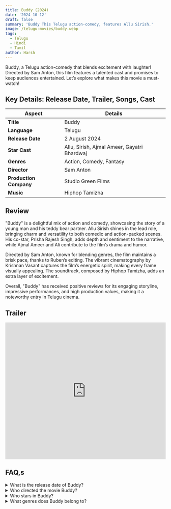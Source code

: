 ```yaml
---
title: Buddy (2024)
date: '2024-10-12'
draft: false
summary: 'Buddy This Telugu action-comedy, features Allu Sirish.'
image: /telugu-movies/buddy.webp
tags:
  - Telugu
  - Hindi
  - Tamil
author: Harsh
---
```


Buddy, a Telugu action-comedy that blends excitement with laughter! Directed by Sam Anton, this film features a talented cast and promises to keep audiences entertained. Let’s explore what makes this movie a must-watch!

## Key Details: Release Date, Trailer, Songs, Cast

| **Aspect**             | **Details**                                 |
| ---------------------- | ------------------------------------------- |
| **Title**              | Buddy                                       |
| **Language**           | Telugu                                      |
| **Release Date**       | 2 August 2024                               |
| **Star Cast**          | Allu, Sirish, Ajmal Ameer, Gayatri Bhardwaj |
| **Genres**             | Action, Comedy, Fantasy                     |
| **Director**           | Sam Anton                                   |
| **Production Company** | Studio Green Films                          |
| **Music**              | Hiphop Tamizha                              |

## Review

"Buddy" is a delightful mix of action and comedy, showcasing the story of a young man and his teddy bear partner. Allu Sirish shines in the lead role, bringing charm and versatility to both comedic and action-packed scenes. His co-star, Prisha Rajesh Singh, adds depth and sentiment to the narrative, while Ajmal Ameer and Ali contribute to the film’s drama and humor.

Directed by Sam Anton, known for blending genres, the film maintains a brisk pace, thanks to Ruben’s editing. The vibrant cinematography by Krishnan Vasant captures the film’s energetic spirit, making every frame visually appealing. The soundtrack, composed by Hiphop Tamizha, adds an extra layer of excitement.

Overall, "Buddy" has received positive reviews for its engaging storyline, impressive performances, and high production values, making it a noteworthy entry in Telugu cinema.

## Trailer

<iframe width="100%" height="430" src="https://www.youtube.com/embed/-06zARMjr-o?si=USa3VYxDAvloq9_P" frameborder="0" allow="accelerometer; autoplay; clipboard-write; encrypted-media; gyroscope; picture-in-picture; web-share" referrerpolicy="strict-origin-when-cross-origin" allowfullscreen></iframe>

## FAQ,s

<details>
  <summary>What is the release date of Buddy?</summary>
  <p>The movie will be released on 2 August 2024.</p>
</details>

<details>
  <summary>Who directed the movie Buddy?</summary>
  <p>The film is directed by Sam Anton.</p>
</details>

<details>
  <summary>Who stars in Buddy?</summary>
  <p>The main cast includes Allu Sirish, Ajmal Ameer, and Gayatri Bhardwaj.</p>
</details>

<details>
  <summary>What genres does Buddy belong to?</summary>
  <p>The film is an action, comedy, and fantasy.</p>
</details>
